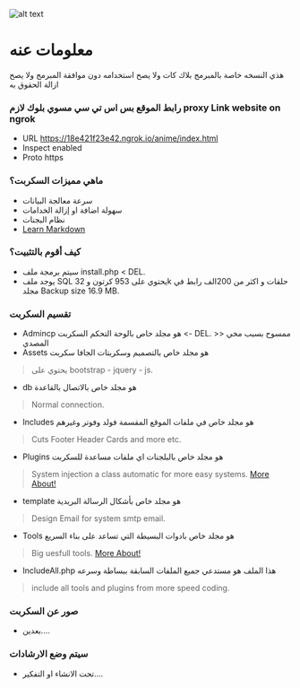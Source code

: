![alt text](https://i.pinimg.com/originals/77/2e/b2/772eb2ca52588db2ced8cf9f98e9b51c.jpg)

# معلومات عنه #

هذي النسخه خاصة بالمبرمج بلاك كات ولا يصح استخدامه دون موافقة المبرمج ولا يصح ازالة الحقوق به

###  رابط الموقع بس اس تي سي مسوي بلوك لازم proxy Link website on ngrok ###
* URL	https://18e421f23e42.ngrok.io/anime/index.html
* Inspect	enabled
* Proto	https
### ماهي مميزات السكربت؟ ###

* سرعة معالجة البيانات
* سهولة اضافة او إزالة الخدامات
* نظام البجنات
* [Learn Markdown](https://bitbucket.org/tutorials/markdowndemo)

### كيف أقوم بالتثبيت؟ ###

* سيتم برمجة ملف install.php < DEL.
* يوجد ملف SQL يحتوي على 953 كرتون و 32k حلقات و اكثر من 200الف رابط في مجلد Backup size 16.9 MB.

### تقسيم السكربت ###

* Admincp هو مجلد خاص بالوحة التحكم السكربت <- DEL. >> ممسوح بسبب مخي المصدي
* Assets هو مجلد خاص بالتصميم وسكربتات الجافا سكربت
> يحتوي على bootstrap - jquery - js.
* db هو مجلد خاص بالاتصال بالقاعدة
> Normal connection.
* Includes هو مجلد خاص في ملفات الموقع المقسمة فولد وفوتر وغيرهم
> Cuts Footer Header Cards and more etc.
* Plugins هو مجلد خاص بالبلجنات اي ملفات مساعدة للسكربت
> System injection a class automatic for more easy systems.
> [More About!](https://github.com/blackcatq82/anime/tree/origin/Plugins)
* template هو مجلد خاص بأشكال الرسالة البريدية
> Design Email for system smtp email.
* Tools هو مجلد خاص بادوات البسيطة التي تساعد على بناء السريع
> Big uesfull tools.
> [More About!](https://github.com/blackcatq82/anime/tree/origin/Tools)
* IncludeAll.php هذا الملف هو مستدعي جميع الملفات السابقة ببساطة وسرعه
> include all tools and plugins from more speed coding.



### صور عن السكربت ###
* بعدين....


### سيتم وضع الارشادات ###
* تحت الانشاء او التفكير....
